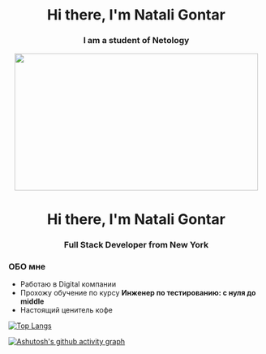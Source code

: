 <div id="header" align="center">
	<h1>Hi there, I'm Natali Gontar</h1>
    <h3>I am a student of Netology</h3>
</div>

<div align="center">
  <img src="https://giphy.com/embed/vn1mcBjKF27QV1MXJl" width="480" height="270"/>
</div>

<div id="header" align="center">
	<h1>Hi there, I'm Natali Gontar</h1>
	<h3>Full Stack Developer from New York</h3>
</div>

### ОБО мне
- Работаю в Digital компании
- Прохожу обучение по курсу **Инженер по тестированию: с нуля до middle**
- Настоящий ценитель кофе

[![Top Langs](https://github-readme-stats.vercel.app/api/top-langs/?username=anuraghazra&layout=compact)](https://github.com/anuraghazra/github-readme-stats)


[![Ashutosh's github activity graph](https://activity-graph.herokuapp.com/graph?username=Ashutosh00710)](https://github.com/ashutosh00710/github-readme-activity-graph)

